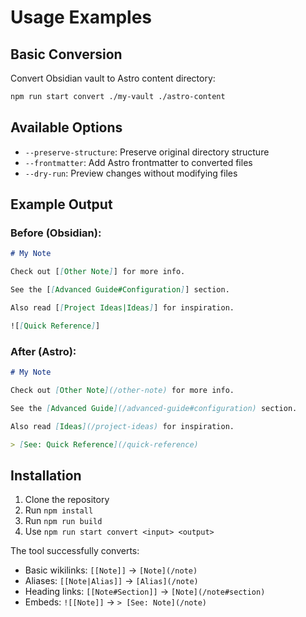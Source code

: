 # Usage Examples

## Basic Conversion

Convert Obsidian vault to Astro content directory:

```bash
npm run start convert ./my-vault ./astro-content
```

## Available Options

- `--preserve-structure`: Preserve original directory structure
- `--frontmatter`: Add Astro frontmatter to converted files  
- `--dry-run`: Preview changes without modifying files

## Example Output

### Before (Obsidian):
```markdown
# My Note

Check out [[Other Note]] for more info.

See the [[Advanced Guide#Configuration]] section.

Also read [[Project Ideas|Ideas]] for inspiration.

![[Quick Reference]] 
```

### After (Astro):
```markdown
# My Note

Check out [Other Note](/other-note) for more info.

See the [Advanced Guide](/advanced-guide#configuration) section.

Also read [Ideas](/project-ideas) for inspiration.

> [See: Quick Reference](/quick-reference)
```

## Installation

1. Clone the repository
2. Run `npm install`
3. Run `npm run build`
4. Use `npm run start convert <input> <output>`

The tool successfully converts:
- Basic wikilinks: `[[Note]]` → `[Note](/note)`
- Aliases: `[[Note|Alias]]` → `[Alias](/note)`
- Heading links: `[[Note#Section]]` → `[Note](/note#section)`
- Embeds: `![[Note]]` → `> [See: Note](/note)`